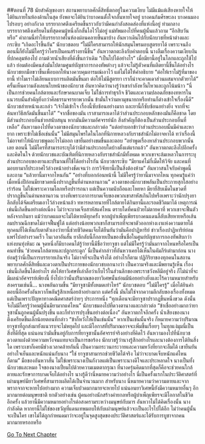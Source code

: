 ##ตอนที่ 78 นัยสำคัญของยา
สถานพยาบาลศักดิ์สิทธิ์ตกอยู่ในความเงียบ ไม่มีแม้แต่เสียงหายใจให้ได้ยินภายในห้องด้านในสุด ยังพอจะได้ยินว่าบางคนตั้งใจกลั้นหายใจอยู่ บางคนก้มศีรษะลง บางคนมองไปรอบๆ อย่างกังวล บรรยากาศตึงเครียดขึ้นราวกับว่ามีคนกำลังสอดส่องที่แห่งนี้อยู่
ท่ามกลางบรรยากาศตึงเครียดในที่สุดคนผู้หนึ่งก็กลั้นไอไว้ไม่อยู่ แม่ทัพมองไปที่คนผู้นั้นแล้วถาม “อีกสิบวันหรือ”
คำถามนี้ทำให้บรรยากาศในห้องผ่อนคลายขึ้นมาบ้าง
อันหวาเดินไปกับนักบวชที่หน้าต่างและกระซิบ “เกิดอะไรขึ้นกัน”
นักบวชตอบ “ไม่มีใครสามารถให้นักสมุนไพรมอบสูตรยาได้ เพราะจนถึงตอนนี้ก็ยังไม่มีใครรู้ว่าใครเป็นคนสร้างยานี้ขึ้น”
อันหวาตกตะลึงกับคำตอบนี้ นางลืมเรื่องความเงียบงันที่ปกคลุมห้องไป ถามด้วยน้ำเสียงที่ดังขึ้นกว่าเดิม “เป็นไปได้อย่างไร”
เมื่อมียานี้อยู่ในโลกและถูกใช้ไปแล้ว ย่อมต้องมีคนส่งมันไปตามศูนย์บัญชาการกองทัพต่างๆ แล้วจะไม่รู้ตัวคนที่ผลิตยานี้ขึ้นได้อย่างไร
นักบวชยกมือขวาขึ้นเพื่อบอกให้นางควบคุมอารมณ์เอาไว้ แต่ไม่ได้ให้คำอธิบาย
“ต่อให้เราไม่รู้ที่มาของยานี้ ทำไมเราไม่เลียนแบบการผลิตมันขึ้นมา ต่อให้ไม่มีสูตรยา เราก็น่าจะคาดเดาส่วนผสมจากตัวยาได้”
ครั้นเห็นความลังเลบนใบหน้าของนักบวช อันหวาคิดว่านางรู้ว่าเขากำลังหวั่นไหวและถูกโน้มน้าว “นี่เป็นการช่วยคนใกล้ตายและรักษาคนบาดเจ็บ ไม่ใช่การทำธุรกิจ ชีวิตและความปลอดภัยของทหารในแนวรบนั้นสำคัญยิ่งกว่าศีลธรรมจรรยาพวกนั้น ข้ามั่นใจว่ามหามุขนายกหรือท่านก็ต่างเข้าใจเรื่องนี้ดี”
นักบวชส่ายหน้าและกล่ว “เจ้าไม่เข้าใจ เรื่องนี้ซับซ้อนอย่างมาก และยานี้ก็ซับซ้อนอย่างยิ่ง จากที่จะค้นหาวิธีสกัดมันขึ้นมาได้”
“จากชื่อของมัน เราสามารถเดาได้ว่าส่วนประกอบหลักของมันก็คือชาด โดยมีส่วนประกอบอื่นช่วยสนับสนุน หากมันมีความอัศจรรย์นัก สิ่งสำคัญก็ต้องเป็นส่วนประกอบอื่นที่เหลือ” อันหวามองไปที่ดวงตาของนักบวชและกล่าวต่อ “แต่อย่าบอกข้าว่าส่วนประกอบนั้นมีค่าและหายาก เพราะข้าไม่เชื่อเช่นนั้น”
ไม่มีสมุนไพรใดในโลกที่นิกายหลวงกับราชสำนักไม่อาจหาได้ ทว่าเรื่องนี้ไม่อาจทำให้นักบวชพูดอะไรไม่ออก เขายิ้มอย่างขมขื่นและตอบ “อย่าพูดเรื่องหาส่วนประกอบพวกนั้นเลย ตอนนี้ ไม่มีใครที่สามารถระบุได้ว่ามีส่วนประกอบใดบ้างตั้งแต่แรกแล้ว”
อันหวาตกตะลึงไปอีกครั้งและคิดในใจ ด้วยนักบวชและบัณฑิตที่นิกายหลวงกับราชสำนักมีทั้งหมด พวกเขาจะล้มเหลวในการระบุส่วนประกอบของยาและปริมาณที่ใช้ได้อย่างไรกัน
นักบวชกระซิบ “มียาแค่ไม่กี่เม็ดให้วิจัย และคนที่มอบยามาก็ประกาศไว้ล่วงหน้าอย่างชัดเจนว่า การวิจัยยานี้เป็นสิ่งต้องห้าม”
อันหวาสนใจกับคำพูดนี้และถาม “แล้วยานี้มาจากไหนกัน”
“อย่างที่บอกก่อนหน้านี้ ไม่มีใครรู้ว่ายานี้มาจากไหน ทุกคนรู้แค่ว่าเมื่อหนึ่งปีก่อนมียาขวดหนึ่งปรากฏขึ้นที่ด่านหลานกวน”
ดวงตาของนักบวชพลันเป็นประกายสุกใสอย่างเร่าร้อน ไม่ใช่เพราะความโลภหรือปรารถนา แต่เป็นความนับถือและโหยหา
มียายี่สิบเม็ดในขวดที่ปรากฏขึ้นในด่านหลานกวน บางทีเพราะอาการบาดเจ็บของพวกเขาสาหัสเกินไปหรือเพราะว่านักปรุงยาลึกลับได้จัดเตรียมเอาไว้ล่วงหน้าแล้ว ทหารหลายนายที่ใกล้ตายได้กินยานี้และรอดชีวิตมาได้
เหตุการณ์เช่นนี้เกิดขึ้นอย่างต่อเนื่อง ไม่ว่าจะบาดเจ็บสาหัสแค่ไหน ตราบใดที่คนป่วยไม่ตายคาที่ พวกเขาจะฟื้นตัวหลังจากกินยา แม้ว่าบาดแผลจะไม่ได้หายดีทุกครั้ง หากผู้บำเพ็ญเพียรบางคนแดนลี้ลับเสียหายหรือเส้นลมปราณฉีกขาดไม่อาจฟื้นฟูได้ แต่อย่างน้อยพวกเขาก็สามารถที่จะพาตัวออกห่างเงาแห่งความตายได้
ทุกคนที่ได้เห็นกับตาตัวเองว่ายานี้ช่วยชีวิตคนเจ็บได้ยืนยันว่ามันคือปาฏิหาริย์
ข่าวเรื่องปาฏิหาริย์ย่อมแพร่ไปอย่างรวดเร็ว ในเวลาอันสั้น ยาลึกลับนี้ก็กลายเป็นของขึ้นชื่อในศูนย์บัญชาการกองทัพสิบกว่าแห่งบนทุ่งหิมะ
ณ จุดหนึ่งก็มีบางคนได้รู้ว่ายานี้มีชื่อว่ายาจูซา แต่ไม่มีใครรู้ว่ามันมาจากไหนหรือใครเป็นคนทำขึ้น
‘ช่วยคนใกล้ตายและปลูกกระดูก’ นี่เป็นคำกล่าวที่อันหวาเคยได้เห็นในคัมภีร์เต๋ามาก่อน นางย่อมรู้ว่านี่เป็นการบรรยายเกินจริง ไม่อาจที่จะเป็นจริงได้ อย่างไรก็ตาม ปฏิกิริยาของทุกคนในสถานพยาบาลศักดิ์สิทธิ์และดวงตาเป็นประกายของนักบวชบอกนางว่า เป็นความจริงและมีพยานรู้เห็น เรื่องเช่นนี้เกิดขึ้นได้อย่างไร ต่อให้ยาวิเศษที่เล่าลือว่าเก็บไว้ในส่วนลึกของพระราชวังหลีมีอยู่จริง ก็ไม่น่าที่จะมีผลน่าอัศจรรย์เพียงนี้ ยิ่งไปกว่านั้นปริมาณของยาวิเศษนั้นย่อมมีน้อยอย่างยิ่งและไร้ความหมายสำหรับสงครามเช่นนี้...
นางพลันถามขึ้น “มียาจูซามีทั้งหมดเท่าไหร่”
นักบวชตอบ “ไม่มีใครรู้”
เมื่อได้ยินคำตอบนี้อีกครั้งอันหวาก็พลันรู้สึกเหนื่อยล้าอย่างมาก
แต่ครั้งนี้ มันไม่ใช่จากความลึกลับของเรื่องทั้งหมด แต่เป็นเพราะปัญหาทางคณิตศาสตร์ง่ายๆ ประการหนึ่ง
“ทุกเดือนจะมียาจูซาปรากฏขึ้นหนึ่งขวด ดังนั้นจึงไม่มีใครรู้ว่าคนผู้นั้นมียามากแค่ไหน”
นักบวชมองไปที่ดวงตานางและกล่าวต่อ “ข้าเชื่ออย่างมากว่ายาจูซานั้นถูกคนผู้นั้นปรุงขึ้น และก็ทำการปรุงขึ้นอย่างต่อเนื่อง”
อันหวาตกใจอีกครั้ง น้ำเสียงของนางตึงเครียดขึ้นเล็กน้อยตอนที่กล่าว “ข้าก็หวังให้เป็นเช่นนั้น”
หากเป็นเช่นนั้นจริง ก็หมายความว่าปริมาณยาจูซาที่ถูกส่งมายังแนวรบจะไม่หยุดไป และมีโอกาสที่ปริมาณอาจจะเพิ่มขึ้นเรื่อยๆ
ในทุกแง่มุมนี่เป็นสิ่งที่ดีที่สุด แน่นอนว่ามันขึ้นอยู่กับการที่ยาจูซานั้นอัศจรรย์จริงอย่างที่คิดไว้
อันหวามองไปที่นักบวช ดวงตาแฝงด้วยความหวังจนแทบจะเป็นการขอร้อง
นักบวชรู้ว่านางรู้สึกอย่างไรและนางต้องการได้ยินสิ่งใด เพราะเขาก็เคยมีช่วงเวลาคล้ายกันนี้ เป็นความกระวนกระวายและความหวังที่ยากจะลืมได้
เขายืนยันอย่างใจเย็นและหนักแน่นกับนาง “ใช่ ยาจูซาสามารถช่วยชีวิตได้จริง ไม่ว่าจะบาดเจ็บหนักแค่ไหนก็ตาม”
มือของอันหวาสั่น ไม่ใช่เพราะนางเป็นกังวลแต่เป็นเพราะนางดีใจและประหลาดใจ
นางเป็นทั้งนักบวชและหมอ ใจของนางเปี่ยมไปด้วยความเมตตากรุณา ที่นางครุ่นคิดมากที่สุดก็คือจะช่วยคนใกล้ตายและรักษาการบาดเจ็บได้อย่างไร
นางรู้ดีว่านี่หมายความว่าอย่างไร นี่เป็นครั้งแรกในประวัติศาสตร์ที่เผ่ามนุษย์มียาวิเศษที่สามารถผลิตได้เป็นจำนวนมาก
สำหรับนาง นี่หมายความว่าความตายและจากพรากจากจะหายไปอย่างมาก ความเจ็บปวดมากมายจะหายไป
แน่นอนยาวิเศษนี้ยังมีความหมายอื่นๆ อีกมากมายต่อมนุษยชาติ ยกตัวอย่างเช่น ผู้คนอย่างนักสร้างค่ายกลหรือผู้บำเพ็ญเพียรจะมีโอกาสในชีวิตอีกครั้ง
แล้วยานี้มีความหมายอย่างไรต่อสงครามระหว่างมนุษย์กับมาร
อันหวาไม่ได้คิดเรื่องนั้น
นางกำลังคิด หากยานี้ไม่ใช่ของขวัญที่แดนเทพมอบให้กับเผ่ามนุษย์แล้วจะเป็นอะไรไปได้อีก
ไม่ว่าคนผู้นั้นจะเป็นใคร เขาไม่ได้ถูกกำหนดมาว่าจะอยู่ในจุดสูงสุดของประวัติศาสตร์และได้รับการบูชาจากคนมากมายหรอกหรือ


[Go To Next Chapter]( ./751.md)
